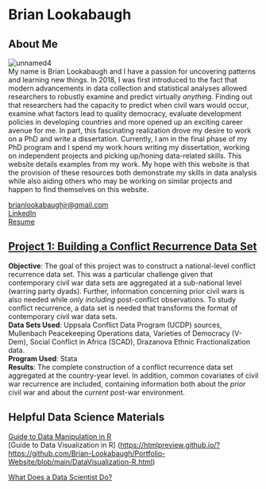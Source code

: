 # Brian Lookabaugh

## About Me
![unnamed4](https://user-images.githubusercontent.com/109555700/181593061-5670eb01-c992-48e2-ba4d-768f9b98416b.jpg) <br>
My name is Brian Lookabaugh and I have a passion for uncovering patterns and learning new things. In 2018, I was first introduced to the fact that modern advancements in data collection and statistical analyses allowed researchers to robustly examine and predict virtually *anything*. Finding out that researchers had the capacity to predict when civil wars would occur, examine what factors lead to quality democracy, evaluate development policies in developing countries and more opened up an exciting career avenue for me. In part, this fascinating realization drove my desire to work on a PhD and write a dissertation. Currently, I am in the final phase of my PhD program and I spend my work hours writing my dissertation, working on independent projects and picking up/honing data-related skills. This website details examples from my work. My hope with this website is that the provision of these resources both demonstrate my skills in data analysis while also aiding others who may be working on similar projects and happen to find themselves on this website. <br>

brianlookabaughjr@gmail.com <br>
[LinkedIn](https://www.linkedin.com/in/brian-lookabaugh-372ab31a1/) <br>
[Resume](https://github.com/Brian-Lookabaugh/Portfolio-Website/blob/main/Lookabaugh-Resume-8-22.pdf)

## [Project 1: Building a Conflict Recurrence Data Set](https://htmlpreview.github.io/?https://github.com/Brian-Lookabaugh/Portfolio-Website/blob/main/BuildingConflictRecurrenceDataset.html) <br>
**Objective**: The goal of this project was to construct a national-level conflict recurrence data set. This was a particular challenge given that contemporary civil war data sets are aggregated at a sub-national level (warring party dyads). Further, information concerning prior civil wars is also needed while *only including* post-conflict observations. To study conflict recurrence, a data set is needed that transforms the format of contemporary civil war data sets. <br>
**Data Sets Used**: Uppsala Conflict Data Program (UCDP) sources, Mullenbach Peacekeeping Operations data, Varieties of Democracy (V-Dem), Social Conflict in Africa (SCAD), Drazanova Ethnic Fractionalization data. <br> 
**Program Used**: Stata <br>
**Results**: The complete construction of a conflict recurrence data set aggregated at the country-year level. In addition, common covariates of civil war recurrence are included, containing information both about the *prior* civil war and about the *current* post-war environment.

## Helpful Data Science Materials
[Guide to Data Manipulation in R](https://htmlpreview.github.io/?https://github.com/Brian-Lookabaugh/Portfolio-Website/blob/main/DataManipulation-R.html) <br>
[Guide to Data Visualization in R] (https://htmlpreview.github.io/?https://github.com/Brian-Lookabaugh/Portfolio-Website/blob/main/DataVisualization-R.html) <br>

[What Does a Data Scientist Do?](https://htmlpreview.github.io/?https://github.com/Brian-Lookabaugh/Portfolio-Website/blob/main/WhatDoesADataScientistDo.html)
